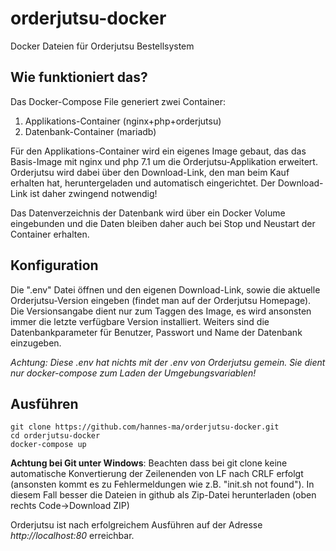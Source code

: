 # orderjutsu-docker
Docker Dateien für Orderjutsu Bestellsystem

## Wie funktioniert das?
Das Docker-Compose File generiert zwei Container:
  1. Applikations-Container (nginx+php+orderjutsu)
  2. Datenbank-Container (mariadb)

Für den Applikations-Container wird ein eigenes Image gebaut, das das Basis-Image mit nginx und php 7.1 um die Orderjutsu-Applikation erweitert. Orderjutsu wird dabei über den Download-Link, den man beim Kauf erhalten hat, heruntergeladen und automatisch eingerichtet. Der Download-Link ist daher zwingend notwendig!

Das Datenverzeichnis der Datenbank wird über ein Docker Volume eingebunden und die Daten bleiben daher auch bei Stop und Neustart der Container erhalten.

## Konfiguration
Die ".env" Datei öffnen und den eigenen Download-Link, sowie die aktuelle Orderjutsu-Version eingeben (findet man auf der Orderjutsu Homepage). Die Versionsangabe dient nur zum Taggen des Image, es wird ansonsten immer die letzte verfügbare Version installiert.
Weiters sind die Datenbankparameter für Benutzer, Passwort und Name der Datenbank einzugeben.

*Achtung: Diese .env hat nichts mit der .env von Orderjutsu gemein. Sie dient nur docker-compose zum Laden der Umgebungsvariablen!*

## Ausführen
```
git clone https://github.com/hannes-ma/orderjutsu-docker.git
cd orderjutsu-docker
docker-compose up
```
**Achtung bei Git unter Windows**: Beachten dass bei git clone keine automatische Konvertierung der Zeilenenden von LF nach CRLF erfolgt (ansonsten kommt es zu Fehlermeldungen wie z.B. "init.sh not found"). In diesem Fall besser die Dateien in github als Zip-Datei herunterladen (oben rechts Code->Download ZIP)

Orderjutsu ist nach erfolgreichem Ausführen auf der Adresse *http://localhost:80* erreichbar.




